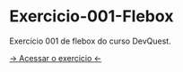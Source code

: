 # Exercicio-001-Flebox
Exercicio 001 de flebox do curso DevQuest.

<a href="https://ericrdgs.github.io/Exercicio-001-Flebox/"> -> Acessar o exercicio <- </a>
